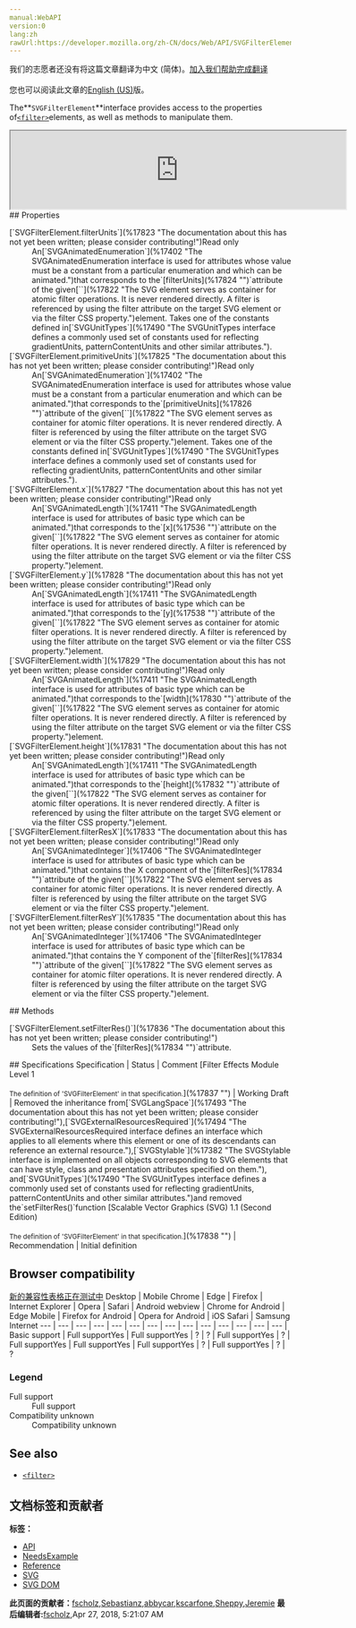 ```yaml
---
manual:WebAPI
version:0
lang:zh
rawUrl:https://developer.mozilla.org/zh-CN/docs/Web/API/SVGFilterElement
---
```




<bdi>我们的志愿者还没有将这篇文章翻译为<bdi>中文 (简体)</bdi>。[加入我们帮助完成翻译](%17820 "")<br></br>您也可以阅读此文章的[English (US)](%17821 "")版。</bdi>






The**`SVGFilterElement`**interface provides access to the properties of[`<filter>`](%17822 "The <filter> SVG element serves as container for atomic filter operations. It is never rendered directly. A filter is referenced by using the filter attribute on the target SVG element or via the filter CSS property.")elements, as well as methods to manipulate them.

<iframe src='https://mdn.mozillademos.org/en-US/docs/Web/API/SVGFilterElement$samples/inheritance_diagram?revision=1377374' width='600' height='140'></iframe>
## Properties<a name="Properties"></a>
<dl><dt>[`SVGFilterElement.filterUnits`](%17823 "The documentation about this has not yet been written; please consider contributing!")Read only</dt><dd>An[`SVGAnimatedEnumeration`](%17402 "The SVGAnimatedEnumeration interface is used for attributes whose value must be a constant from a particular enumeration and which can be animated.")that corresponds to the`[filterUnits](%17824 "")`attribute of the given[`<filter>`](%17822 "The <filter> SVG element serves as container for atomic filter operations. It is never rendered directly. A filter is referenced by using the filter attribute on the target SVG element or via the filter CSS property.")element. Takes one of the constants defined in[`SVGUnitTypes`](%17490 "The SVGUnitTypes interface defines a commonly used set of constants used for reflecting gradientUnits, patternContentUnits and other similar attributes.").</dd><dt>[`SVGFilterElement.primitiveUnits`](%17825 "The documentation about this has not yet been written; please consider contributing!")Read only</dt><dd>An[`SVGAnimatedEnumeration`](%17402 "The SVGAnimatedEnumeration interface is used for attributes whose value must be a constant from a particular enumeration and which can be animated.")that corresponds to the`[primitiveUnits](%17826 "")`attribute of the given[`<filter>`](%17822 "The <filter> SVG element serves as container for atomic filter operations. It is never rendered directly. A filter is referenced by using the filter attribute on the target SVG element or via the filter CSS property.")element. Takes one of the constants defined in[`SVGUnitTypes`](%17490 "The SVGUnitTypes interface defines a commonly used set of constants used for reflecting gradientUnits, patternContentUnits and other similar attributes.").</dd><dt>[`SVGFilterElement.x`](%17827 "The documentation about this has not yet been written; please consider contributing!")Read only</dt><dd>An[`SVGAnimatedLength`](%17411 "The SVGAnimatedLength interface is used for attributes of basic type <length> which can be animated.")that corresponds to the`[x](%17536 "")`attribute on the given[`<filter>`](%17822 "The <filter> SVG element serves as container for atomic filter operations. It is never rendered directly. A filter is referenced by using the filter attribute on the target SVG element or via the filter CSS property.")element.</dd><dt>[`SVGFilterElement.y`](%17828 "The documentation about this has not yet been written; please consider contributing!")Read only</dt><dd>An[`SVGAnimatedLength`](%17411 "The SVGAnimatedLength interface is used for attributes of basic type <length> which can be animated.")that corresponds to the`[y](%17538 "")`attribute of the given[`<filter>`](%17822 "The <filter> SVG element serves as container for atomic filter operations. It is never rendered directly. A filter is referenced by using the filter attribute on the target SVG element or via the filter CSS property.")element.</dd><dt>[`SVGFilterElement.width`](%17829 "The documentation about this has not yet been written; please consider contributing!")Read only</dt><dd>An[`SVGAnimatedLength`](%17411 "The SVGAnimatedLength interface is used for attributes of basic type <length> which can be animated.")that corresponds to the`[width](%17830 "")`attribute of the given[`<filter>`](%17822 "The <filter> SVG element serves as container for atomic filter operations. It is never rendered directly. A filter is referenced by using the filter attribute on the target SVG element or via the filter CSS property.")element.</dd><dt>[`SVGFilterElement.height`](%17831 "The documentation about this has not yet been written; please consider contributing!")Read only</dt><dd>An[`SVGAnimatedLength`](%17411 "The SVGAnimatedLength interface is used for attributes of basic type <length> which can be animated.")that corresponds to the`[height](%17832 "")`attribute of the given[`<filter>`](%17822 "The <filter> SVG element serves as container for atomic filter operations. It is never rendered directly. A filter is referenced by using the filter attribute on the target SVG element or via the filter CSS property.")element.</dd><dt>[`SVGFilterElement.filterResX`](%17833 "The documentation about this has not yet been written; please consider contributing!")Read only<i></i></dt><dd>An[`SVGAnimatedInteger`](%17406 "The SVGAnimatedInteger interface is used for attributes of basic type <integer> which can be animated.")that contains the X component of the`[filterRes](%17834 "")`attribute of the given[`<filter>`](%17822 "The <filter> SVG element serves as container for atomic filter operations. It is never rendered directly. A filter is referenced by using the filter attribute on the target SVG element or via the filter CSS property.")element.</dd><dt>[`SVGFilterElement.filterResY`](%17835 "The documentation about this has not yet been written; please consider contributing!")Read only<i></i></dt><dd>An[`SVGAnimatedInteger`](%17406 "The SVGAnimatedInteger interface is used for attributes of basic type <integer> which can be animated.")that contains the Y component of the`[filterRes](%17834 "")`attribute of the given[`<filter>`](%17822 "The <filter> SVG element serves as container for atomic filter operations. It is never rendered directly. A filter is referenced by using the filter attribute on the target SVG element or via the filter CSS property.")element.</dd></dl>
## Methods<a name="Methods"></a>
<dl><dt>[`SVGFilterElement.setFilterRes()`](%17836 "The documentation about this has not yet been written; please consider contributing!")<i></i></dt><dd>Sets the values of the`[filterRes](%17834 "")`attribute.</dd></dl>
## Specifications<a name="Specifications"></a>
Specification | Status | Comment 
[Filter Effects Module Level 1<br></br><small>The definition of &#39;SVGFilterElement&#39; in that specification.</small>](%17837 "") | Working Draft | Removed the inheritance from[`SVGLangSpace`](%17493 "The documentation about this has not yet been written; please consider contributing!"),[`SVGExternalResourcesRequired`](%17494 "The SVGExternalResourcesRequired interface defines an interface which applies to all elements where this element or one of its descendants can reference an external resource."),[`SVGStylable`](%17382 "The SVGStylable interface is implemented on all objects corresponding to SVG elements that can have style, class and presentation attributes specified on them."), and[`SVGUnitTypes`](%17490 "The SVGUnitTypes interface defines a commonly used set of constants used for reflecting gradientUnits, patternContentUnits and other similar attributes.")and removed the`setFilterRes()`function 
[Scalable Vector Graphics (SVG) 1.1 (Second Edition)<br></br><small>The definition of &#39;SVGFilterElement&#39; in that specification.</small>](%17838 "") | Recommendation | Initial definition 


## Browser compatibility<a name="Browser_compatibility"></a>
[新的兼容性表格正在测试中<i></i>](%3360 "")
<abbr>Desktop<i></i></abbr> | <abbr>Mobile<i></i></abbr> 
<abbr>Chrome<i></i></abbr> | <abbr>Edge<i></i></abbr> | <abbr>Firefox<i></i></abbr> | <abbr>Internet Explorer<i></i></abbr> | <abbr>Opera<i></i></abbr> | <abbr>Safari<i></i></abbr> | <abbr>Android webview<i></i></abbr> | <abbr>Chrome for Android<i></i></abbr> | <abbr>Edge Mobile<i></i></abbr> | <abbr>Firefox for Android<i></i></abbr> | <abbr>Opera for Android<i></i></abbr> | <abbr>iOS Safari<i></i></abbr> | <abbr>Samsung Internet<i></i></abbr> 
 ---  |  ---  |  ---  |  ---  |  ---  |  ---  |  ---  |  ---  |  ---  |  ---  |  ---  |  ---  |  ---  |  ---  | 
Basic support | <abbr>Full support</abbr>Yes | <abbr>Full support</abbr>Yes | <abbr>?</abbr> | <abbr>?</abbr> | <abbr>Full support</abbr>Yes | <abbr>?</abbr> | <abbr>Full support</abbr>Yes | <abbr>Full support</abbr>Yes | <abbr>Full support</abbr>Yes | <abbr>?</abbr> | <abbr>Full support</abbr>Yes | <abbr>?</abbr> | <abbr>?</abbr> 


### Legend<a name="Legend"></a>
<dl><dt><abbr>Full support</abbr></dt><dd>Full support</dd><dt><abbr>Compatibility unknown</abbr></dt><dd>Compatibility unknown</dd></dl>

## See also<a name="See_also"></a>

* [`<filter>`](%17822 "The <filter> SVG element serves as container for atomic filter operations. It is never rendered directly. A filter is referenced by using the filter attribute on the target SVG element or via the filter CSS property.")



## 文档标签和贡献者
**标签：**
* [API](%50 "")
* [NeedsExample](%13047 "")
* [Reference](%3381 "")
* [SVG](%457 "")
* [SVG DOM](%17335 "")

**此页面的贡献者：**[fscholz](%60 ""),[Sebastianz](%4468 ""),[abbycar](%15784 ""),[kscarfone](%3900 ""),[Sheppy](%405 ""),[Jeremie](%4470 "")
**最后编辑者:**[fscholz](%60 ""),<time>Apr 27, 2018, 5:21:07 AM</time>



